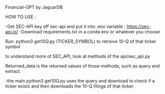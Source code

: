 Financial-GPT
by JaguarDB

HOW TO USE :

-Get SEC-API key off sec-api and put it into .env variable :
https://sec-api.io/
-Download requirements.txt in a conda env or whatever you choose 


Run:
python3 get10Q.py (TICKER_SYMBOL) to retreive 10-Q of that ticker symbol 


to understand more of SEC_API, look at methods of the api/sec_api.py 

Returned_data is the returned values of those methods, such as query and extract. 

-the main python3 get10Q.py uses the query and download to check if a ticker exists and then downloads the 10-Q filings of that ticker. 






